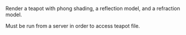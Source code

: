 Render a teapot with phong shading, a reflection model, and a refraction model.

Must be run from a server in order to access teapot file.
